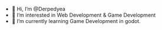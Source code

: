 - 👋 Hi, I’m @Derpedyea
- 👀 I’m interested in Web Development & Game Development
- 🌱 I’m currently learning Game Development in godot.
